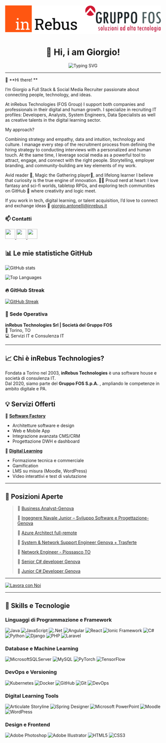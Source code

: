 
![InRebus Technologies](https://github.com/GiorgioAntonelli94/GiorgioAntonelli94/blob/7017faa9712a4348b04f3e7119829ae204ac30fc/loghi.jpg)


<h1 align="center">👋 Hi, i am Giorgio!</h1>

<p align="center">
  <img src="https://readme-typing-svg.demolab.com?font=Fira+Code&size=22&pause=1500&center=true&vCenter=true&width=600&repeat=true&color=FFA500&lines=Full+Stack+and+Social+Media+Recruiter;Talent+Acquisition+at+inRebus+Technologies;Part+of+the+FOS+Group" alt="Typing SVG" />
</p>


---

🎯 **Hi there! **  

I’m Giorgio a Full Stack & Social Media Recruiter passionate about connecting people, technology, and ideas.

At inRebus Technologies (FOS Group) I support both companies and professionals in their digital and human growth. I specialize in recruiting IT profiles: Developers, Analysts, System Engineers, Data Specialists as well as creative talents in the digital learning sector.

My approach?

Combining strategy and empathy, data and intuition, technology and culture.
I manage every step of the recruitment process from defining the hiring strategy to conducting interviews with a personalized and human touch.
At the same time, I leverage social media as a powerful tool to attract, engage, and connect with the right people. Storytelling, employer branding, and community-building are key elements of my work.

Avid reader 📖, Magic the Gathering player🎴, and lifelong learner I believe that curiosity is the true engine of innovation. 
🧙‍♂️ Proud nerd at heart: I love fantasy and sci-fi worlds, tabletop RPGs, and exploring tech communities on GitHub 🐙 where creativity and logic meet.

If you work in tech, digital learning, or talent acquisition, I’d love to connect and exchange ideas 
📩 giorgio.antonelli@inrebus.it



### 📫 Contatti

<p align="left">
  <a href="https://github.com/GiorgioAntonelli94" target="_blank" rel="noreferrer">
    <img src="https://raw.githubusercontent.com/danielcranney/readme-generator/main/public/icons/socials/github.svg" width="32" height="32" />
  </a>
  <a href="https://www.linkedin.com/in/giorgio-antonelli-1b9152245/" target="_blank" rel="noreferrer">
    <img src="https://raw.githubusercontent.com/danielcranney/readme-generator/main/public/icons/socials/linkedin.svg" width="32" height="32" />
  </a>
  <a href="mailto:giorgio.antonelli@inrebus.it" target="_blank" rel="noreferrer">
    <img src="https://cdn-icons-png.flaticon.com/512/561/561127.png" width="32" height="32" />
  </a>
</p>


## 📊 Le mie statistiche GitHub

![GitHub stats](https://github-readme-stats.vercel.app/api?username=giorgioantonelli&show_icons=true&theme=radical)

![Top Languages](https://github-readme-stats.vercel.app/api/top-langs/?username=giorgioantonelli&layout=compact&theme=radical)

### 🔥 GitHub Streak

<a href="https://github.com/DenverCoder1/github-readme-streak-stats">
  <img height="160" align="center" src="https://github-readme-streak-stats-eight.vercel.app/?user=GiorgioAntonelli94&theme=dark" alt="GitHub Streak" />
</a>


### 🏢 Sede Operativa
**inRebus Technologies Srl | Società del Gruppo FOS**  
📍 Torino, TO  
💻 Servizi IT e Consulenza IT  

---

## 📈 Chi è inRebus Technologies?

Fondata a Torino nel 2003, **inRebus Technologies** è una software house e società di consulenza IT.  
Dal 2020, siamo parte del **Gruppo FOS S.p.A.**  , ampliando le competenze in ambito digitale e PA.

## 💡 Servizi Offerti

🔹 [**Software Factory**](https://www.inrebus.it/)
- Architetture software e design
- Web e Mobile App
- Integrazione avanzata CMS/CRM
- Progettazione DWH e dashboard

🔹 [**Digital Learning**](https://www.inrebus.education/)
- Formazione tecnica e commerciale
- Gamification
- LMS su misura (Moodle, WordPress)
- Video interattivi e test di valutazione

---

## 💼 Posizioni Aperte

> 🔹 [Business Analyst-Genova](https://it.indeed.com/job/business-analyst-genova-28806224e7d6daac)
>
> 🔹 [Ingegnere Navale Junior – Sviluppo Software e Progettazione-Genova](https://zinrec.intervieweb.it/gruppofos/jobs/ingegnere-navale-junior-sviluppo-software-e-progettazione-genova-91127/it/)
>
> 🔹 [Azure Architect full-remote](https://it.indeed.com/job/azure-architect-full-remote-4bb28528e7225bbd)
> 
> 🔹 [System & Network Support Engineer Genova + Trasferte](https://zinrec.intervieweb.it/gruppofos/jobs/system-network-support-engineer-genova-trasferte-88234/it/)
>
> 🔹 [Network Engineer - Piossasco TO](https://zinrec.intervieweb.it/gruppofos/jobs/network-engineer-piossasco-to-86639/it/)
>
> 🔹 [Senior C# developer Genova](https://it.indeed.com/job/senior-c-developer-genova-83bb38a923db4d7f)
> 
> 🔹 [Junior C# Developer Genova](https://it.indeed.com/job/junior-c-developer-genova-50a7d40d2e7f3e52)


---

[![Lavora con Noi](https://img.shields.io/badge/Career-Zona%20Recruiting-00A859?style=for-the-badge&logo=careerbuilder&logoColor=white)](https://zinrec.intervieweb.it/gruppofos/it/career)

---

## 🌟 Skills e Tecnologie

### **Linguaggi di Programmazione e Framework**

![Java](https://img.shields.io/badge/java-%23ED8B00.svg?style=for-the-badge&logo=openjdk&logoColor=white)
![JavaScript](https://img.shields.io/badge/javascript-%23323330.svg?style=for-the-badge&logo=javascript&logoColor=%23F7DF1E)
![.Net](https://img.shields.io/badge/.NET-5C2D91?style=for-the-badge&logo=.net&logoColor=white)
![Angular](https://img.shields.io/badge/Angular-DD0031?style=for-the-badge&logo=angular&logoColor=white)
![React](https://img.shields.io/badge/react-%2320232a.svg?style=for-the-badge&logo=react&logoColor=%2361DAFB)
![Ionic Framework](https://img.shields.io/badge/Ionic_Framework-3880FF?style=for-the-badge&logo=ionic&logoColor=white)
![C#](https://img.shields.io/badge/c%23-%23239120.svg?style=for-the-badge&logo=c-sharp&logoColor=white)
![Python](https://img.shields.io/badge/python-3670A0?style=for-the-badge&logo=python&logoColor=ffdd54)
![Django](https://img.shields.io/badge/django-%23092E20.svg?style=for-the-badge&logo=django&logoColor=white)
![PHP](https://img.shields.io/badge/PHP-777BB4?style=for-the-badge&logo=php&logoColor=white)
![Laravel](https://img.shields.io/badge/laravel-%23FF2D20.svg?style=for-the-badge&logo=laravel&logoColor=white)

### **Database e Machine Learning**
![MicrosoftSQLServer](https://img.shields.io/badge/Microsoft%20SQL%20Server-CC2927?style=for-the-badge&logo=microsoft%20sql%20server&logoColor=white)
![MySQL](https://img.shields.io/badge/mysql-%2300f.svg?style=for-the-badge&logo=mysql&logoColor=white)
![PyTorch](https://img.shields.io/badge/PyTorch-EE4C2C?style=for-the-badge&logo=pytorch&logoColor=white)
![TensorFlow](https://img.shields.io/badge/TensorFlow-FF6F00?style=for-the-badge&logo=tensorflow&logoColor=white)

### **DevOps e Versioning**
![Kubernetes](https://img.shields.io/badge/Kubernetes-326CE5?style=for-the-badge&logo=kubernetes&logoColor=white)
![Docker](https://img.shields.io/badge/Docker-2496ED?style=for-the-badge&logo=docker&logoColor=white)
![GitHub](https://img.shields.io/badge/GitHub-181717?style=for-the-badge&logo=github&logoColor=white)
![Git](https://img.shields.io/badge/Git-F05032?style=for-the-badge&logo=git&logoColor=white)
![DevOps](https://img.shields.io/badge/DevOps-239120?style=for-the-badge&logo=devops&logoColor=white)

### **Digital Learning Tools**
![Articulate Storyline](https://img.shields.io/badge/Articulate%20Storyline-360-blue)
![iSpring Designer](https://img.shields.io/badge/iSpring%20Designer-11-orange)
![Microsoft PowerPoint](https://img.shields.io/badge/Microsoft_PowerPoint-B7472A?style=for-the-badge&logo=microsoft-powerpoint&logoColor=white)
![Moodle](https://img.shields.io/badge/Moodle-FF9900?style=for-the-badge&logo=moodle&logoColor=white)
![WordPress](https://img.shields.io/badge/WordPress-%23117AC9.svg?style=for-the-badge&logo=WordPress&logoColor=white)

### **Design e Frontend**
![Adobe Photoshop](https://img.shields.io/badge/adobe%20photoshop-%2331A8FF.svg?style=for-the-badge&logo=adobe%20photoshop&logoColor=white)
![Adobe Illustrator](https://img.shields.io/badge/adobe%20illustrator-%23FF9A00.svg?style=for-the-badge&logo=adobe%20illustrator&logoColor=white)
![HTML5](https://img.shields.io/badge/html5-%23E34F26.svg?style=for-the-badge&logo=html5&logoColor=white)
![CSS3](https://img.shields.io/badge/css3-%231572B6.svg?style=for-the-badge&logo=css3&logoColor=white)



